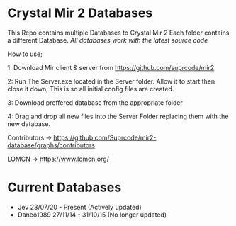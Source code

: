 # Crystal Mir 2 Databases

This Repo contains multiple Databases to Crystal Mir 2 
Each folder contains a different Database.
*All databases work with the latest source code*

How to use;

1: Download Mir client & server from https://github.com/suprcode/mir2

2: Run The Server.exe located in the Server folder. Allow it to start then close it down; This is so all initial config files are created.

3: Download preffered database from the appropriate folder

4: Drag and drop all new files into the Server Folder replacing them with the new database.


Contributors -> https://github.com/Suprcode/mir2-database/graphs/contributors

LOMCN -> https://www.lomcn.org/

# Current Databases

- Jev 23/07/20 - Present (Actively updated)
- Daneo1989 27/11/14 - 31/10/15 (No longer updated)
